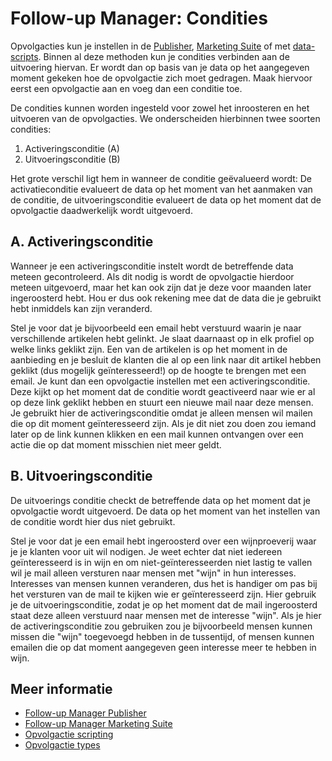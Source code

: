 # Follow-up Manager: Condities

Opvolgacties kun je instellen in de [Publisher](./follow-up-manager-publisher), 
[Marketing Suite](./follow-up-manager-ms) of met 
[data-scripts](./followups-scripting). Binnen al deze methoden kun je 
condities verbinden aan de uitvoering hiervan. Er wordt dan op basis van 
je data op het aangegeven moment gekeken hoe de opvolgactie zich moet gedragen. 
Maak hiervoor eerst een opvolgactie aan en voeg dan een conditie toe.

De condities kunnen worden ingesteld voor zowel het inroosteren en het
uitvoeren van de opvolgacties. We onderscheiden hierbinnen twee soorten condities:

1.  Activeringsconditie (A)
2.  Uitvoeringsconditie (B)

Het grote verschil ligt hem in wanneer de conditie geëvalueerd wordt: 
De activatieconditie evalueert de data op het moment van het aanmaken van 
de conditie, de uitvoeringsconditie evalueert de data op het moment dat 
de opvolgactie daadwerkelijk wordt uitgevoerd.

## A. Activeringsconditie

Wanneer je een activeringsconditie instelt wordt de betreffende data 
meteen gecontroleerd. Als dit nodig is wordt de opvolgactie hierdoor 
meteen uitgevoerd, maar het kan ook zijn dat je deze voor maanden later 
ingeroosterd hebt. Hou er dus ook rekening mee dat de data die je gebruikt 
hebt inmiddels kan zijn veranderd.

Stel je voor dat je bijvoorbeeld een email hebt verstuurd waarin je naar 
verschillende artikelen hebt gelinkt. Je slaat daarnaast op in elk profiel 
op welke links geklikt zijn. Een van de artikelen is op het moment in 
de aanbieding en je besluit de klanten die al op een link naar dit artikel 
hebben geklikt (dus mogelijk geïnteresseerd!) op de hoogte te brengen met 
een email. Je kunt dan een opvolgactie instellen met een activeringsconditie. 
Deze kijkt op het moment dat de conditie wordt geactiveerd naar wie er 
al op deze link geklikt hebben en stuurt een nieuwe mail naar deze mensen. 
Je gebruikt hier de activeringsconditie omdat je alleen mensen wil mailen 
die op dit moment geïnteresseerd zijn. Als je dit niet zou doen zou iemand 
later op de link kunnen klikken en een mail kunnen ontvangen over een 
actie die op dat moment misschien niet meer geldt.

## B. Uitvoeringsconditie

De uitvoerings conditie checkt de betreffende data op het moment dat je 
opvolgactie wordt uitgevoerd. De data op het moment van het instellen 
van de conditie wordt hier dus niet gebruikt.

Stel je voor dat je een email hebt ingeroosterd over een wijnproeverij 
waar je je klanten voor uit wil nodigen. Je weet echter dat niet iedereen 
geïnteresseerd is in wijn en om niet-geïnteresseerden niet lastig te vallen 
wil je mail alleen versturen naar mensen met "wijn" in hun interesses. 
Interesses van mensen kunnen veranderen, dus het is handiger om pas bij 
het versturen van de mail te kijken wie er geïnteresseerd zijn. Hier 
gebruik je de uitvoeringsconditie, zodat je op het moment dat de mail 
ingeroosterd staat deze alleen verstuurd naar mensen met de interesse "wijn". 
Als je hier de activeringsconditie zou gebruiken zou je bijvoorbeeld mensen 
kunnen missen die "wijn" toegevoegd hebben in de tussentijd, of mensen 
kunnen emailen die op dat moment aangegeven geen interesse meer te hebben 
in wijn.

## Meer informatie

* [Follow-up Manager Publisher](./follow-up-manager-publisher)
* [Follow-up Manager Marketing Suite](./follow-up-manager-ms)
* [Opvolgactie scripting](./followups-scripting)
* [Opvolgactie types](./followups-types)
